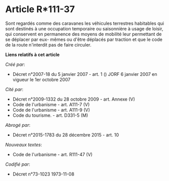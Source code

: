 # Article R*111-37

Sont regardés comme des caravanes les véhicules terrestres habitables qui sont destinés à une occupation temporaire ou
saisonnière à usage de loisir, qui conservent en permanence des moyens de mobilité leur permettant de se déplacer par eux-
mêmes ou d'être déplacés par traction et que le code de la route n'interdit pas de faire circuler.

**Liens relatifs à cet article**

_Créé par_:

  - Décret n°2007-18 du 5 janvier 2007 - art. 1 () JORF 6 janvier 2007 en vigueur le 1er octobre 2007

_Cité par_:

  - Décret n°2009-1332 du 28 octobre 2009 - art. Annexe (V)
  - Code de l'urbanisme - art. A111-7 (V)
  - Code de l'urbanisme - art. A111-9 (V)
  - Code du tourisme. - art. D331-5 (M)

_Abrogé par_:

  - Décret n°2015-1783 du 28 décembre 2015 - art. 10

_Nouveaux textes_:

  - Code de l'urbanisme - art. R111-47 (V)

_Codifié par_:

  - Décret n°73-1023 1973-11-08
